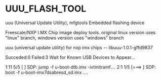 # UUU_FLASH_TOOL
uuu (Universal Update Utility), mfgtools
Embedded flashing device

Freescale/NXP I.MX Chip image deploy tools. original linux version uses "linux" branch, windows version uses "windows" branch

uuu (universal update utility) for nxp imx chips -- libuuu-1.0.1-gffd9837

Succeded:0       Failed:3               Wait for Known USB Devices to Appear...

1:11     5/5 [                                        ] SDP: jump -f u-boot-dtb.imx -ivtinitramf....
2:1      1/5 [===>                                    ] SDP: boot -f u-boot-imx7dsabresd_sd.imx ....

